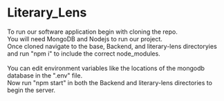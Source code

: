 # Literary_Lens
To run our software application begin with cloning the repo. <br />
You will need MongoDB and Nodejs to run our project. <br />
Once cloned navigate to the base, Backend, and literary-lens directoryies and run "npm i" to include the correct node_modules. <br />
<br />
You can edit environment variables like the locations of the mongodb database in the ".env" file.<br />
Now run "npm start" in both the Backend and literary-lens directories to begin the server.<br />
